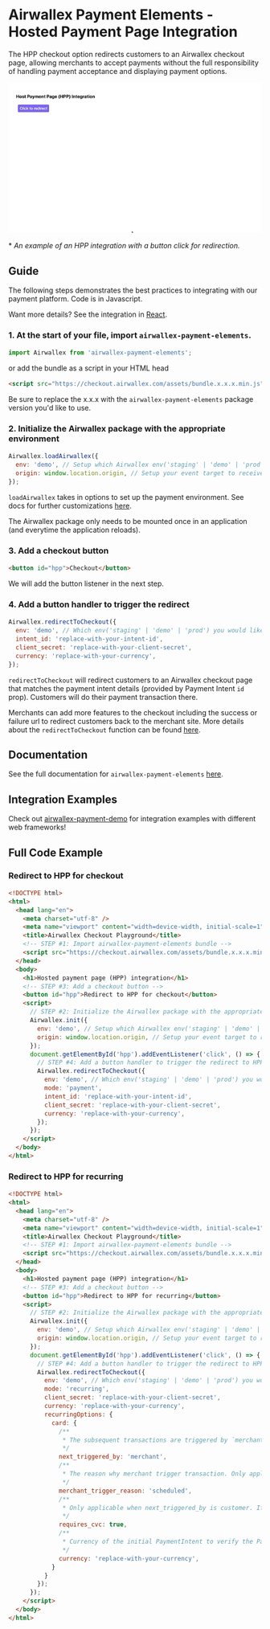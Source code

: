 # Airwallex Payment Elements - Hosted Payment Page Integration

The HPP checkout option redirects customers to an Airwallex checkout page, allowing merchants to accept payments without the full responsibility of handling payment acceptance and displaying payment options.

![](assets/hpp.gif)

\* _An example of an HPP integration with a button click for redirection._

## Guide

The following steps demonstrates the best practices to integrating with our payment platform. Code is in Javascript.

Want more details? See the integration in [React](/integrations/react/src/components/Hpp.jsx).

### 1. At the start of your file, import `airwallex-payment-elements`.

```js
import Airwallex from 'airwallex-payment-elements';
```

or add the bundle as a script in your HTML head

```html
<script src="https://checkout.airwallex.com/assets/bundle.x.x.x.min.js"></script>
```

Be sure to replace the x.x.x with the `airwallex-payment-elements` package version you'd like to use.

### 2. Initialize the Airwallex package with the appropriate environment

```js
Airwallex.loadAirwallex({
  env: 'demo', // Setup which Airwallex env('staging' | 'demo' | 'prod') to integrate with
  origin: window.location.origin, // Setup your event target to receive the browser events message
});
```

`loadAirwallex` takes in options to set up the payment environment. See docs for further customizations [here](/docs#loadAirwallex).

The Airwallex package only needs to be mounted once in an application (and everytime the application reloads).

### 3. Add a checkout button

```html
<button id="hpp">Checkout</button>
```

We will add the button listener in the next step.

### 4. Add a button handler to trigger the redirect

```js
Airwallex.redirectToCheckout({
  env: 'demo', // Which env('staging' | 'demo' | 'prod') you would like to integrate with
  intent_id: 'replace-with-your-intent-id',
  client_secret: 'replace-with-your-client-secret',
  currency: 'replace-with-your-currency',
});
```

`redirectToCheckout` will redirect customers to an Airwallex checkout page that matches the payment intent details (provided by Payment Intent `id` prop). Customers will do their payment transaction there.

Merchants can add more features to the checkout including the success or failure url to redirect customers back to the merchant site. More details about the `redirectToCheckout` function can be found [here](/docs#redirectToCheckout).

## Documentation

See the full documentation for `airwallex-payment-elements` [here](/docs).

## Integration Examples

Check out [airwallex-payment-demo](/../../tree/master) for integration examples with different web frameworks!

## Full Code Example

### Redirect to HPP for checkout

```html
<!DOCTYPE html>
<html>
  <head lang="en">
    <meta charset="utf-8" />
    <meta name="viewport" content="width=device-width, initial-scale=1" />
    <title>Airwallex Checkout Playground</title>
    <!-- STEP #1: Import airwallex-payment-elements bundle -->
    <script src="https://checkout.airwallex.com/assets/bundle.x.x.x.min.js"></script>
  </head>
  <body>
    <h1>Hosted payment page (HPP) integration</h1>
    <!-- STEP #3: Add a checkout button -->
    <button id="hpp">Redirect to HPP for checkout</button>
    <script>
      // STEP #2: Initialize the Airwallex package with the appropriate environment
      Airwallex.init({
        env: 'demo', // Setup which Airwallex env('staging' | 'demo' | 'prod') to integrate with
        origin: window.location.origin, // Setup your event target to receive the browser events message
      });
      document.getElementById('hpp').addEventListener('click', () => {
        // STEP #4: Add a button handler to trigger the redirect to HPP
        Airwallex.redirectToCheckout({
          env: 'demo', // Which env('staging' | 'demo' | 'prod') you would like to integrate with
          mode: 'payment',
          intent_id: 'replace-with-your-intent-id',
          client_secret: 'replace-with-your-client-secret',
          currency: 'replace-with-your-currency',
        });
      });
    </script>
  </body>
</html>
```

### Redirect to HPP for recurring

```html
<!DOCTYPE html>
<html>
  <head lang="en">
    <meta charset="utf-8" />
    <meta name="viewport" content="width=device-width, initial-scale=1" />
    <title>Airwallex Checkout Playground</title>
    <!-- STEP #1: Import airwallex-payment-elements bundle -->
    <script src="https://checkout.airwallex.com/assets/bundle.x.x.x.min.js"></script>
  </head>
  <body>
    <h1>Hosted payment page (HPP) integration</h1>
    <!-- STEP #3: Add a checkout button -->
    <button id="hpp">Redirect to HPP for recurring</button>
    <script>
      // STEP #2: Initialize the Airwallex package with the appropriate environment
      Airwallex.init({
        env: 'demo', // Setup which Airwallex env('staging' | 'demo' | 'prod') to integrate with
        origin: window.location.origin, // Setup your event target to receive the browser events message
      });
      document.getElementById('hpp').addEventListener('click', () => {
        // STEP #4: Add a button handler to trigger the redirect to HPP
        Airwallex.redirectToCheckout({
          env: 'demo', // Which env('staging' | 'demo' | 'prod') you would like to integrate with
          mode: 'recurring',
          client_secret: 'replace-with-your-client-secret',
          currency: 'replace-with-your-currency',
          recurringOptions: {
            card: {
              /**
               * The subsequent transactions are triggered by `merchant` or `customer`
               */
              next_triggered_by: 'merchant',
              /**
               * The reason why merchant trigger transaction. Only applicable when next_triggered_by is `merchant`
               */
              merchant_trigger_reason: 'scheduled',
              /**
               * Only applicable when next_triggered_by is customer. If true, the customer must provide cvc for the subsequent payment with this PaymentConsent
               */
              requires_cvc: true,
              /**
               * Currency of the initial PaymentIntent to verify the PaymentConsent. Three-letter ISO currency code
               */
              currency: 'replace-with-your-currency',
            }
          }
        });
      });
    </script>
  </body>
</html>
```